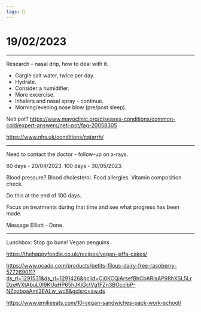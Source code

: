 ```yaml
---
tags: 📆
---
```


# 19/02/2023
---

Research - nasal drip, how to deal with it.

- Gargle salt water, twice per day.
- Hydrate.
- Consider a humidifier.
- More excercise.
- Inhalers and nasal spray - continue.
- Morning/evening nose blow (pre/post sleep).

Neti pot? https://www.mayoclinic.org/diseases-conditions/common-cold/expert-answers/neti-pot/faq-20058305

https://www.nhs.uk/conditions/catarrh/

---

Need to contact the doctor - follow-up on x-rays.

60 days - 20/04/2023.
100 days - 30/05/2023.

Blood pressure?
Blood cholesterol.
Food allergies.
Vitamin composition check.

Do this at the end of 100 days.

Focus on treatments during that time and see what progress has been made.

Message Elliott - Done.

---

Lunchbox:
Stop go buns!
Vegan penguins.

https://thehappyfoodie.co.uk/recipes/vegan-jaffa-cakes/

https://www.ocado.com/products/petits-filous-dairy-free-raspberry-577269011?ds_rl=1291531&ds_rl=1291426&gclid=Cj0KCQiArsefBhCbARIsAP98hXSL5LrDzeWXtAbuL0I9KUqHP65hJKiGctVg1FZn3BOcclbP-NZqzboaAmI3EALw_wcB&gclsrc=aw.ds

https://www.emilieeats.com/10-vegan-sandwiches-pack-work-school/

